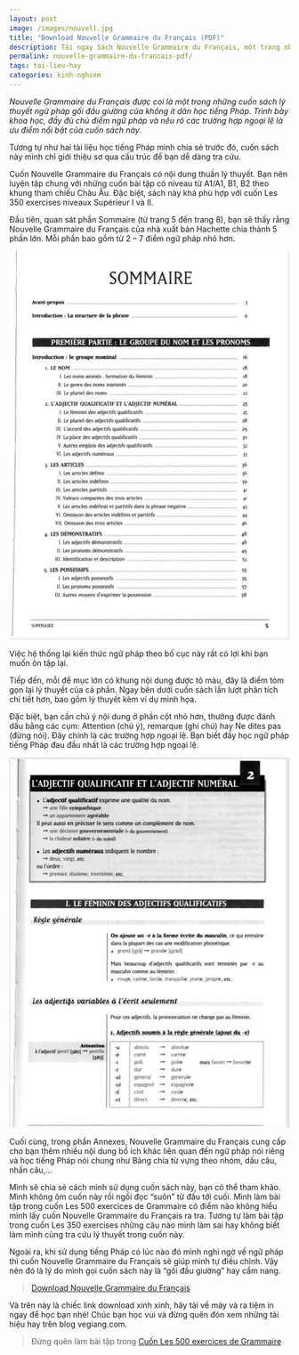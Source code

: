 ```yaml
---
layout: post
image: /images/nouvell.jpg
title: "Download Nouvelle Grammaire du Français (PDF)"
description: Tải ngay Sách Nouvelle Grammaire du Français, một trong những cuốn sách lý thuyết ngữ pháp gối đầu giường của không ít dân học tiếng Pháp.
permalink: nouvelle-grammaire-du-francais-pdf/
tags: tai-lieu-hay
categories: kinh-nghiem
---
```


_Nouvelle Grammaire du Français được coi là một trong những cuốn sách lý thuyết ngữ pháp gối đầu giường của không ít dân học tiếng Pháp. Trình bày khoa học, đầy đủ chủ điểm ngữ pháp và nêu rõ các trường hợp ngoại lệ là ưu điểm nổi bật của cuốn sách này._

Tương tự như hai tài liệu học tiếng Pháp mình chia sẻ trước đó, cuốn sách này mình chỉ giới thiệu sơ qua cấu trúc để bạn dễ dàng tra cứu.

Cuốn Nouvelle Grammaire du Français có nội dung thuần lý thuyết. Bạn nên luyện tập chung với những cuốn bài tập có niveau từ A1/A1, B1, B2 theo khung tham chiếu Châu Âu. Đặc biệt, sách này khá phù hợp với cuốn Les 350 exercises niveaux Supérieur I và II.

Đầu tiên, quan sát phần Sommaire (từ trang 5 đến trang 8), bạn sẽ thấy rằng Nouvelle Grammaire du Français của nhà xuất bản Hachette chia thành 5 phần lớn. Mỗi phần bao gồm từ 2 – 7 điểm ngữ pháp nhỏ hơn. 
 
![](/images/tieng-phap-1.jpg)

Việc hệ thống lại kiến thức ngữ pháp theo bố cục này rất có lợi khi bạn muốn ôn tập lại.

Tiếp đến, mỗi đề mục lớn có khung nội dung được tô màu, đây là điểm tóm gọn lại lý thuyết của cả phần. Ngay bên dưới cuốn sách lần lượt phân tích chi tiết hơn, bao gồm lý thuyết kèm ví dụ minh họa.

Đặc biệt, bạn cần chú ý nội dung ở phần cột nhỏ hơn, thường được đánh dấu bằng các cụm: Attention (chú ý), remarque (ghi chú) hay Ne dites pas (đừng nói). Đây chính là các trường hợp ngoại lệ. Bạn biết đấy học ngữ pháp tiếng Pháp đau đầu nhất là các trường hợp ngoại lệ.
 
![](/images/tieng-phap-2.jpg)

Cuối cùng, trong phần Annexes, Nouvelle Grammaire du Français cung cấp cho bạn thêm nhiều nội dung bổ ích khác liên quan đến ngữ pháp nói riêng và học tiếng Pháp nói chung như Bảng chia từ vựng theo nhóm, dấu câu, nhấn câu,…

Mình sẽ chia sẻ cách mình sử dụng cuốn sách này, bạn có thể tham khảo. Mình không ôm cuốn này rồi ngồi đọc “suôn” từ đầu tới cuối. Mình làm bài tập trong cuốn Les 500 exercices de Grammaire có điểm nào không hiểu mình lấy cuốn Nouvelle Grammaire du Français ra tra. Tương tự làm bài tập trong cuốn Les 350 exercises những câu nào mình làm sai hay không biết làm mình cũng tra cứu lý thuyết trong cuốn này.

Ngoài ra, khi sử dụng tiếng Pháp có lúc nào đó mình nghi ngờ về ngữ pháp thì cuốn Nouvelle Grammaire du Français sẽ giúp mình tự điều chỉnh. Vậy nên đó là lý do mình gọi cuốn sách này là “gối đầu giường” hay cẩm nang.

> [Download Nouvelle Grammaire du Français](https://drive.google.com/drive/folders/1PMYSKyNp_nQI7MzPL_q6qIY_vphUcoTX?usp=sharing)

Và trên này là chiếc link download xinh xinh, hãy tải về máy và ra tiệm in ngay để học bạn nhé! Chúc bạn học vui và đừng quên đón xem những tài hiệu hay trên blog vegiang.com.

> Đừng quên làm bài tập trong [Cuốn Les 500 exercices de Grammaire]( http://vegiang.com/les-500-exercices-de-grammaire-avec-corriges-pdf/)
 
